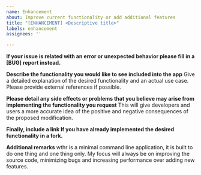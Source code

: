 ```yaml
---
name: Enhancement
about: Improve current functionality or add additional features
title: "[ENHANCEMENT] <Descriptive title>"
labels: enhancement
assignees: ''

---
```


**If your issue is related with an error or unexpected behavior please fill in a [BUG] report instead.**

**Describe the functionality you would like to see included into the app**
Give a detailed explanation of the desired functionality and an actual use case.
Please provide external references if possible.

**Please detail any side effects or problems that you believe may arise from implementing the functionality you request**
This will give developers and users a more accurate idea of the positive and negative consequences of the proposed modification.

**Finally, include a link If you have already implemented the desired functionality in a fork.**

**Additional remarks**
wthr is a minimal command line application, it is built to do one thing and one thing only. 
My focus will always be on improving the source code, minimizing bugs and increasing performance over adding new features.
